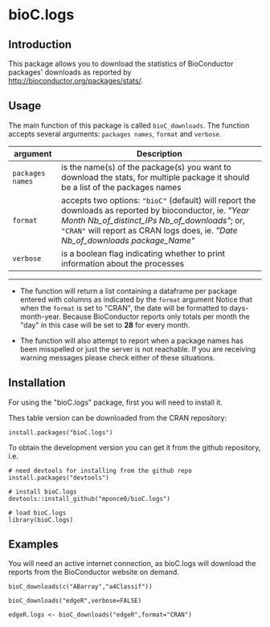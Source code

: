 # bioC.logs

## Introduction
This package allows you to download the statistics of BioConductor packages'
downloads as reported by http://bioconductor.org/packages/stats/.


## Usage
The main function of this package is called ```bioC_downloads```.
The function accepts several arguments: `packages names`, `format` and `verbose`.

argument	 | Description
-----------|---------------
`packages names` | is the name(s) of the package(s) you want to download the stats, for multiple package it should be a list of the packages names
`format`     | accepts two options: `"bioC"` (default) will report the downloads as reported by bioconductor, ie. *"Year Month Nb_of_distinct_IPs Nb_of_downloads"*; or, `"CRAN"` will report as CRAN logs does, ie. *"Date  Nb_of_downloads package_Name"*
`verbose`    | is a boolean flag indicating whether to print information about the processes
---------------------------

* The function will return a list containing a dataframe per package entered with columns as indicated by the `format` argument
Notice that when the `format` is set to "CRAN", the date will be formatted to days-month-year. Because BioConductor reports only totals per month the "day" in this case will be set to **28** for every month.

* The function will also attempt to report when a package names has been misspelled or just the server is not reachable.
If you are receiving warning messages please check either of these situations.



## Installation

For using the "bioC.logs" package, first you will need to install it.

Thes table version can be downloaded from the CRAN repository:
```
install.packages("bioC.logs")
```

To obtain the development version you can get it from the github repository, i.e.
```
# need devtools for installing from the github repo
install.packages("devtools")

# install bioC.logs
devtools::install_github("mponce0/bioC.logs")

# load bioC.logs
library(bioC.logs)
```


## Examples
You will need an active internet connection, as bioC.logs will download the
reports from the BioConductor website on demand.

```
bioC_downloads(c("ABarray","a4Classif"))

bioC_downloads("edgeR",verbose=FALSE)

edgeR.logs <- bioC_downloads("edgeR",format="CRAN")
```
